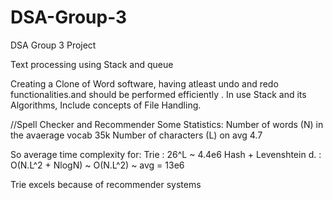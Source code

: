 # DSA-Group-3
DSA Group 3 Project

Text processing using Stack and queue

Creating a Clone of Word software, having atleast  undo and redo functionalities.and should be performed efficiently . In use Stack and its Algorithms, Include concepts of File Handling.

//Spell Checker and Recommender
Some Statistics:
Number of words (N) in the avaerage vocab 35k
Number of characters (L) on avg 4.7

So average time complexity for:
Trie : 26^L ~ 4.4e6
Hash + Levenshtein d. :  O(N.L^2 + NlogN) ~ O(N.L^2) ~ avg = 13e6

Trie excels because of recommender systems
